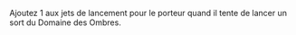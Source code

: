 Ajoutez 1 aux jets de lancement pour le porteur quand il tente de lancer un sort du Domaine des Ombres.